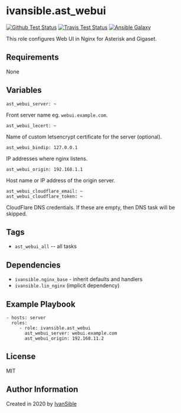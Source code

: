 # ivansible.ast_webui

[![Github Test Status](https://github.com/ivansible/ast-webui/workflows/Molecule%20test/badge.svg?branch=master)](https://github.com/ivansible/ast-webui/actions)
[![Travis Test Status](https://travis-ci.org/ivansible/ast-webui.svg?branch=master)](https://travis-ci.org/ivansible/ast-webui)
[![Ansible Galaxy](https://img.shields.io/badge/galaxy-ivansible.ast__webui-68a.svg?style=flat)](https://galaxy.ansible.com/ivansible/ast_webui/)

This role configures Web UI in Nginx for Asterisk and Gigaset.


## Requirements

None


## Variables

    ast_webui_server: ~
Front server name eg. `webui.example.com`.

    ast_webui_lecert: ~
Name of custom letsencrypt certificate for the server (optional).

    ast_webui_bindip: 127.0.0.1
IP addresses where nginx listens.

    ast_webui_origin: 192.168.1.1
Host name or IP address of the origin server.

    ast_webui_cloudflare_email: ~
    ast_webui_cloudflare_token: ~
CloudFlare DNS credentials. If these are empty, then DNS task will be skipped.


## Tags

- `ast_webui_all` -- all tasks


## Dependencies

- `ivansible.nginx_base` - inherit defaults and handlers
- `ivansible.lin_nginx`    (implicit dependency)


## Example Playbook

    - hosts: server
      roles:
         - role: ivansible.ast_webui
           ast_webui_server: webui.example.com
           ast_webui_origin: 192.168.11.2


## License

MIT


## Author Information

Created in 2020 by [IvanSible](https://github.com/ivansible)
